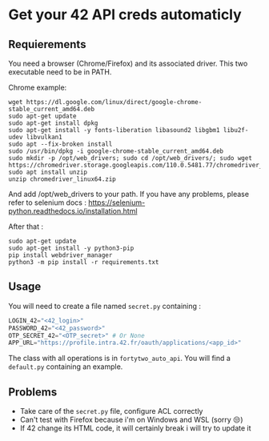 # Get your 42 API creds automaticly

## Requierements

You need a browser (Chrome/Firefox) and its associated driver.
This two executable need to be in PATH.

Chrome example:

```
wget https://dl.google.com/linux/direct/google-chrome-stable_current_amd64.deb
sudo apt-get update
sudo apt-get install dpkg
sudo apt-get install -y fonts-liberation libasound2 libgbm1 libu2f-udev libvulkan1
sudo apt --fix-broken install
sudo /usr/bin/dpkg -i google-chrome-stable_current_amd64.deb
sudo mkdir -p /opt/web_drivers; sudo cd /opt/web_drivers/; sudo wget https://chromedriver.storage.googleapis.com/110.0.5481.77/chromedriver_linux64.zip
sudo apt install unzip
unzip chromedriver_linux64.zip
```

And add /opt/web_drivers to your path. If you have any problems, please refer to selenium docs : https://selenium-python.readthedocs.io/installation.html

After that :

```
sudo apt-get update
sudo apt-get install -y python3-pip
pip install webdriver_manager
python3 -m pip install -r requirements.txt
```

## Usage

You will need to create a file named `secret.py` containing :

```python
LOGIN_42="<42_login>"
PASSWORD_42="<42_password>"
OTP_SECRET_42="<OTP_secret>" # Or None
APP_URL="https://profile.intra.42.fr/oauth/applications/<app_id>"
```

The class with all operations is in `fortytwo_auto_api`. You will find a `default.py` containing an example.

## Problems

- Take care of the `secret.py` file, configure ACL correctly
- Can't test with Firefox because i'm on Windows and WSL (sorry 😒)
- If 42 change its HTML code, it will certainly break i will try to update it
